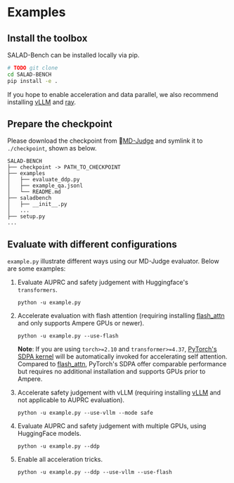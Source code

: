 # Examples

## Install the toolbox

SALAD-Bench can be installed locally via pip.

```bash
# TODO git clone
cd SALAD-BENCH
pip install -e .
```

If you hope to enable acceleration and data parallel, we also recommend installing [vLLM](https://github.com/vllm-project/vllm) and [ray](https://github.com/ray-project/ray).

## Prepare the checkpoint

Please download the checkpoint from 🤗[MD-Judge](https://huggingface.co/mcj311/saladbench_evaluator) and symlink it to `./checkpoint`, shown as below.

```
SALAD-BENCH
├── checkpoint -> PATH_TO_CHECKPOINT
├── examples
│   ├── evaluate_ddp.py
│   ├── example_qa.jsonl
│   └── README.md
├── saladbench
│   ├── __init__.py
│   ...
├── setup.py
...
```

## Evaluate with different configurations

`example.py` illustrate different ways using our MD-Judge evaluator. Below are some examples:

1. Evaluate AUPRC and safety judgement with Huggingface's `transformers`.

   ```
   python -u example.py
   ```

2. Accelerate evaluation with flash attention (requiring installing [flash_attn](https://github.com/Dao-AILab/flash-attention) and only supports Ampere GPUs or newer).

   ```
   python -u example.py --use-flash
   ```

   **Note**: If you are using `torch>=2.10` and `transformer>=4.37`, [PyTorch's SDPA kernel](https://pytorch.org/docs/stable/generated/torch.nn.functional.scaled_dot_product_attention.html) will be automatically invoked for accelerating self attention. Compared to [flash_attn](https://github.com/Dao-AILab/flash-attention), PyTorch's SDPA offer comparable performance but requires no additional installation and supports GPUs prior to Ampere.

3. Accelerate safety judgement with vLLM (requiring installing [vLLM](https://github.com/vllm-project/vllm) and not applicable to AUPRC evaluation).

   ```
   python -u example.py --use-vllm --mode safe
   ```

4. Evaluate AUPRC and safety judgement with multiple GPUs, using HuggingFace models.

   ```
   python -u example.py --ddp
   ```

5. Enable all acceleration tricks.

   ```
   python -u example.py --ddp --use-vllm --use-flash
   ```
